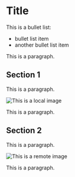 # Title

This is a bullet list:

- bullet list item
- another bullet list item

This is a paragraph.

## Section 1

This is a paragraph.

![This is a local image](/tessan.png)

This is a paragraph.

## Section 2

This is a paragraph.

![This is a remote image](https://www.brocc.li/brocc.png)

This is a paragraph.
